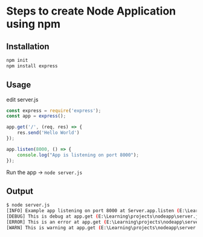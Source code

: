 # Steps to create Node Application using npm
## Installation
```bash
npm init
npm install express
```

## Usage
edit server.js
```javascript
const express = require('express');
const app = express();

app.get('/', (req, res) => {
    res.send('Hello World')
});

app.listen(8000, () => {
    console.log("App is listening on port 8000");
});
```
Run the app -> ```node server.js```

## Output
```bash
$ node server.js
[INFO] Example app listening on port 8000 at Server.app.listen (E:\Learning\projects\nodeapp\server.js:14:12) 
[DEBUG] This is debug at app.get (E:\Learning\projects\nodeapp\server.js:6:12) 
[ERROR] This is an error at app.get (E:\Learning\projects\nodeapp\server.js:7:12) 
[WARN] This is warning at app.get (E:\Learning\projects\nodeapp\server.js:8:12) 
```